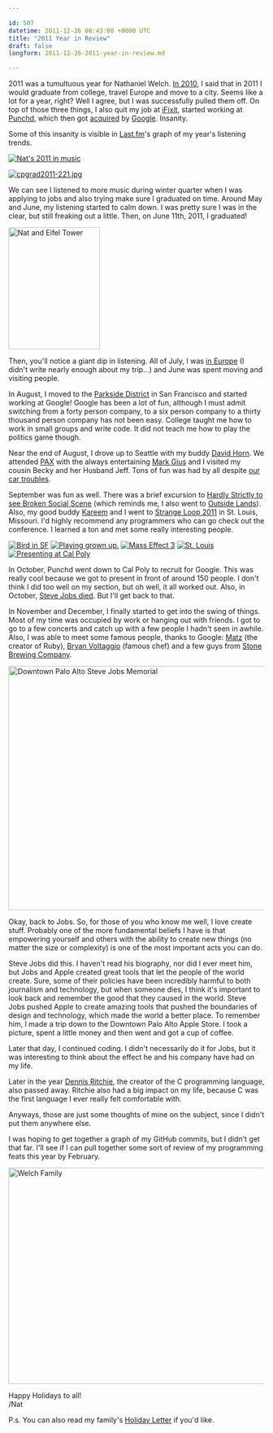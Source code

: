 ```yaml
---

id: 507
datetime: 2011-12-26 08:43:00 +0000 UTC
title: "2011 Year in Review"
draft: false
longform: 2011-12-26-2011-year-in-review.md

---
```


2011 was a tumultuous year for Nathaniel Welch. [In 2010](/2010/12/30/2010-year-in-review/), I said that in 2011 I would graduate from college, travel Europe and move to a city. Seems like a lot for a year, right? Well I agree, but I was successfully pulled them off. On top of those three things, I also quit my job at [iFixit][], started working at [Punchd][], which then got [acquired][] by [Google][]. Insanity.

Some of this insanity is visible in [Last.fm][]'s graph of my year's listening trends.

[![Nat's 2011 in music](/images/2011/12/lastfm.png)](/images/2011/12/lastfm2011.pdf)

<a href="http://www.flickr.com/photos/dlnwelch/sets/72157626948243548/with/5826629101/" title="cpgrad2011-221.jpg by dlnwelch, on Flickr"><img src="http://farm4.staticflickr.com/3502/5826629101_615de8c6b0_m.jpg" alt="cpgrad2011-221.jpg"></a>

We can see I listened to more music during winter quarter when I was applying to jobs and also trying make sure I graduated on time. Around May and June, my listening started to calm down. I was pretty sure I was in the clear, but still freaking out a little. Then, on June 11th, 2011, I graduated!

<a href="http://www.flickr.com/photos/icco/5971070357/" title="Nat and Eifel Tower by Nat W, on Flickr"><img src="http://farm7.staticflickr.com/6129/5971070357_58895612ab_m.jpg" width="180" height="240" alt="Nat and Eifel Tower"></a>

Then, you'll notice a giant dip in listening. All of July, I was [in Europe][] (I didn't write nearly enough about my trip...) and June was spent moving and visiting people.

In August, I moved to the [Parkside District][] in San Francisco and started working at Google! Google has been a lot of fun, although I must admit switching from a forty person company, to a six person company to a thirty thousand person company has not been easy. College taught me how to work in small groups and write code. It did not teach me how to play the politics game though.

Near the end of August, I drove up to Seattle with my buddy [David Horn][]. We attended [PAX][] with the always entertaining [Mark Gius][] and I visited my cousin Becky and her Husband Jeff. Tons of fun was had by all despite [our car troubles](https://twitter.com/#!/icco/statuses/106776910616473602).

September was fun as well. There was a brief excursion to [Hardly Strictly to see Broken Social Scene](http://www.flickr.com/photos/icco/sets/72157627956138728/) (which reminds me, I also went to [Outside Lands][]). Also, my good buddy [Kareem][] and I went to [Strange Loop 2011](https://thestrangeloop.com/) in St. Louis, Missouri. I'd highly recommend any programmers who can go check out the conference. I learned a ton and met some really interesting people.

<a href="http://www.flickr.com/photos/icco/6271104101/" title="Bird in SF by Nat W, on Flickr"><img src="http://farm7.staticflickr.com/6231/6271104101_0c758217df_s.jpg" alt="Bird in SF"></a>
<a href="http://www.flickr.com/photos/icco/6022320198/" title="Playing grown up. by Nat W, on Flickr"><img src="http://farm7.staticflickr.com/6142/6022320198_4f914b7ed5_s.jpg" alt="Playing grown up."></a>
<a href="http://www.flickr.com/photos/icco/6271097107/" title="Mass Effect 3 by Nat W, on Flickr"><img src="http://farm7.staticflickr.com/6060/6271097107_a8a7f3ccb1_s.jpg" alt="Mass Effect 3"></a>
<a href="http://www.flickr.com/photos/icco/6271628778/" title="St. Louis by Nat W, on Flickr"><img src="http://farm7.staticflickr.com/6111/6271628778_753b521db7_s.jpg" alt="St. Louis"></a>
<a href="http://www.flickr.com/photos/icco/6271106081/" title="Presenting at Cal Poly by Nat W, on Flickr"><img src="http://farm7.staticflickr.com/6035/6271106081_4f0259d38e_s.jpg" alt="Presenting at Cal Poly"></a>

In October, Punchd went down to Cal Poly to recruit for Google. This was really cool because we got to present in front of around 150 people. I don't think I did too well on my section, but oh well, it all worked out. Also, in October, [Steve Jobs died](http://en.wikipedia.org/wiki/Steve_Jobs). But I'll get back to that.

In November and December, I finally started to get into the swing of things. Most of my time was occupied by work or hanging out with friends. I got to go to a few concerts and catch up with a few people I hadn't seen in awhile. Also, I was able to meet some famous people, thanks to Google: [Matz](http://www.flickr.com/photos/icco/6310037274/) (the creator of Ruby), [Bryan Voltaggio](http://www.flickr.com/photos/icco/6420876153) (famous chef) and a few guys from [Stone Brewing Company](http://www.flickr.com/photos/icco/6473327073).

<a href="http://www.flickr.com/photos/icco/6271104727/" title="Downtown Palo Alto Steve Jobs Memorial by Nat W, on Flickr"><img src="http://farm7.staticflickr.com/6104/6271104727_c08979b396_z.jpg" width="640" height="480" alt="Downtown Palo Alto Steve Jobs Memorial"></a>

Okay, back to Jobs. So, for those of you who know me well, I love create stuff. Probably one of the more fundamental beliefs I have is that empowering yourself and others with the ability to create new things (no matter the size or complexity) is one of the most important acts you can do.

Steve Jobs did this. I haven't read his biography, nor did I ever meet him, but Jobs and Apple created great tools that let the people of the world create. Sure, some of their policies have been incredibly harmful to both journalism and technology, but when someone dies, I think it's important to look back and remember the good that they caused in the world. Steve Jobs pushed Apple to create amazing tools that pushed the boundaries of design and technology, which made the world a better place. To remember him, I made a trip down to the Downtown Palo Alto Apple Store. I took a picture, spent a little money and then went and got a cup of coffee.

Later that day, I continued coding. I didn't necessarily do it for Jobs, but it was interesting to think about the effect he and his company have had on my life.

Later in the year [Dennis Ritchie](http://www.nytimes.com/interactive/2011/12/22/magazine/the-lives-they-lived.html?hp#view=dennis_ritchie), the creator of the C programming language, also passed away. Ritchie also had a big impact on my life, because C was the first language I ever really felt comfortable with.

Anyways, those are just some thoughts of mine on the subject, since I didn't put them anywhere else.

I was hoping to get together a graph of my GitHub commits, but I didn't get that far. I'll see if I can pull together some sort of review of my programming feats this year by February.

<a href="http://www.flickr.com/photos/dlnwelch/6494262343/" title="Welch Family by dlnwelch, on Flickr"><img src="http://farm8.staticflickr.com/7147/6494262343_ab28a67d9e_z.jpg" width="640" height="425" alt="Welch Family"></a>

Happy Holidays to all!  
/Nat

P.s. You can also read my family's [Holiday Letter](/images/2011/12/ChristmasLetter2011.pdf) if you'd like.

[Punchd]: http://getpunchd.com
[iFixit]: http://ifixit.com
[acquired]: http://getpunchd.com/google
[Google]: http://google.com
[Parkside District]: http://en.wikipedia.org/wiki/Parkside,_San_Francisco
[in Europe]: /2011/07/05/summer-2011-postcard-1/
[Last.fm]: http://www.last.fm/user/icco
[David Horn]: http://about.me/davidhorn
[Mark Gius]: http://markgius.com/
[PAX]: http://www.flickr.com/photos/icco/sets/72157627956138728/
[Outside Lands]: http://www.flickr.com/photos/icco/6040584796/in/set-72157627831483421
[Kareem]: http://www.linkedin.com/in/kareemnassar

